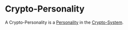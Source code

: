 # Crypto-Personality

A Crypto-Personality is a [Personality](70000000.md) in the [Crypto-System](13300001.md).
